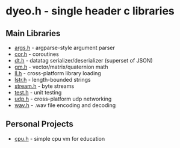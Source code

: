 # dyeo.h - single header c libraries

## Main Libraries

- [args.h](args.h) - argparse-style argument parser
- [cor.h](cor.h) - coroutines
- [dt.h](dt.h) - datatag serializer/deserializer (superset of JSON)
- [gm.h](gm.h) - vector/matrix/quaternion math
- [ll.h](ll.h) - cross-platform library loading
- [lstr.h](lstr.h) - length-bounded strings
- [stream.h](stream.h) - byte streams
- [test.h](test.h) - unit testing
- [udp.h](udp.h) - cross-platform udp networking
- [wav.h](wav.h) - .wav file encoding and decoding

## Personal Projects

- [cpu.h](cpu.h) - simple cpu vm for education